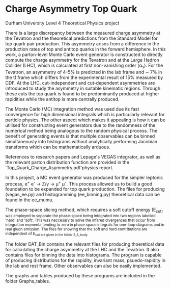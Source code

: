 # Charge Asymmetry Top Quark

Durham University Level 4 Theoretical Physics project 

There is a large discrepancy between the measured charge asymmetry at the
Tevatron and the theoretical predictions from the Standard Model for top quark pair
production. This asymmetry arises from a difference in the production rates of top
and antitop quarks in the forward hemisphere. In this work, a parton-level Monte
Carlo event generator is constructed to directly compute the charge asymmetry for
the Tevatron and at the Large Hadron Collider (LHC), which is calculated at first
non-vanishing order (&alpha;<sub>s</sub>). For the Tevatron, an asymmetry of 4-5% is predicted
in the lab frame and ∼ 7% in the tt̄ frame which differs from the experimental
result of 15% measured by CDF. At the LHC, cut-independent and cut-dependent
asymmetries are introduced to study the asymmetry in suitable kinematic regions.
Through these cuts the top quark is found to be predominantly produced at higher
rapidities while the antitop is more centrally produced.

The Monte Carlo (MC) integration method was used due its fast convergence for high dimensional integrals which is particularly relevant for particle physics. The other aspect which makes it appealing is how it can be utilised for constructing event generators due to the randomness of the numerical method being analogous to the random physical process. The benefit of generating events is that multiple observables can be binned simultaneously into histograms without analytically performing Jacobian transforms which can be mathematically arduous.

References to research papers and Lepage's VEGAS integrator, as well as the relevant parton distribution function are provided in the 'Top_Quark_Charge_Asymmetry.pdf'physics report.

In this project, a MC event generator was produced for the simpler leptonic process, e<sup>+</sup> e<sup>-</sup> &rarr; Z/&gamma; &rarr; &mu;<sup>+</sup> &mu;<sup>-</sup>. This process allowed us to build a good foundation to be expanded for top quark production. The files for producing (vegas_ee.py) and histogramming (ee_binning.py) theoretical data can be found in the ee_mumu.

The phase-space slicing method, which requires a soft cutoff energy (E<sub>cut</cut>) was employed to separate the phase-space being integrated into two regions labelled 'hard' and 'soft'. This was neccesary to solve the infared divergences that occur from integration momenta tending to zero in phase space integrals for one-loop diagrams and in real gluon emission. The files for showing that the soft and hard contributions are independent of E<sub>cut</cut> are given in the folder 2_3_body.

The folder DAT_Bin contains the relevant files for producing thoeretical data for calculating the charge asymmetry at the LHC and the Tevatron. It also contains files for binning the data into histograms. The program is capable of producing distributions for the rapidity, invariant mass, psuedo-rapidity in the lab and rest frame. Other observables can also be easily implemented. 

The graphs and tables produced by these programs are included in the folder Graphs_tables.
